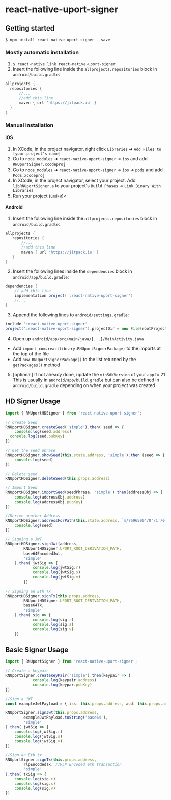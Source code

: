 
# react-native-uport-signer

## Getting started

`$ npm install react-native-uport-signer --save`

### Mostly automatic installation

1. `$ react-native link react-native-uport-signer`
2. Insert the following line inside the `allprojects.repositories` block in `android/build.gradle`:
```groovy
allprojects {
  repositories {
      //...
      //add this line
      maven { url 'https://jitpack.io' }
  }
}
```

### Manual installation


#### iOS

1. In XCode, in the project navigator, right click `Libraries` ➜ `Add Files to [your project's name]`
2. Go to `node_modules` ➜ `react-native-uport-signer` ➜ `ios` and add `RNUportSigner.xcodeproj`
3. Go to `node_modules` ➜ `react-native-uport-signer` ➜ `ios` ➜ `pods` and add `Pods.xcodeproj`
3. In XCode, in the project navigator, select your project. Add `libRNUportSigner.a` to your project's `Build Phases` ➜ `Link Binary With Libraries`
4. Run your project (`Cmd+R`)<

#### Android

1. Insert the following line inside the `allprojects.repositories` block in `android/build.gradle`:

```groovy
allprojects {
   repositories {
       //...
       //add this line
       maven { url 'https://jitpack.io' }
   }
}
```
2. Insert the following lines inside the `dependencies` block in `android/app/build.gradle`:
```groovy
dependencies {
    // add this line
    implementation project(':react-native-uport-signer')
    //...
}
```

3. Append the following lines to `android/settings.gradle`:
```groovy
include ':react-native-uport-signer'
project(':react-native-uport-signer').projectDir = new File(rootProject.projectDir, 	'../node_modules/react-native-uport-signer/android')
```

4. Open up `android/app/src/main/java/[...]/MainActivity.java`
  - Add `import com.reactlibrary.RNUportSignerPackage;` to the imports at the top of the file
  - Add `new RNUportSignerPackage()` to the list returned by the `getPackages()` method


5. [optional] If not already done, update the `minSdkVersion` of your `app` to 21
  This is usually in `android/app/build.gradle` but can also be defined in `android/build.gradle`
depending on when your project was created


## HD Signer Usage
```javascript
import { RNUportHDSigner } from 'react-native-uport-signer';

// Create Seed
RNUportHDSigner.createSeed('simple').then( seed => {
	console.log(seed.address)
  console.log(seed.pubKey)
})

// Get the seed phrase
RNUportHDSigner.showSeed(this.state.address, 'simple').then (seed => {
	console.log(seed)
})

// Delete seed
RNUportHDSigner.deleteSeed(this.props.address)

// Import Seed
RNUportHDSigner.importSeed(seedPhrase, 'simple').then(addressObj => {
	console.log(addressObj.address)
	console.log(addressObj.pubKey)
})

//Derive another Address
RNUportHDSigner.addressForPath(this.state.address, `m/7696500'/0'/1'/0'`,'prompt').then (seed => {
	console.log(seed)
})

// Signing a JWT 
RNUportHDSigner.signJwt(address,
        RNUportHDSigner.UPORT_ROOT_DERIVATION_PATH,
        base64EncodedJwt,
        'simple'
    ).then( jwtSig => {
			console.log(jwtSig.r)
			console.log(jwtSig.s)
			console.log(jwtSig.v)
		})
		
// Signing an Eth Tx
RNUportHDSigner.signTx(this.props.address,
        RNUportHDSigner.UPORT_ROOT_DERIVATION_PATH,
        base64Tx,
        'simple'
    ).then( sig => {
			console.log(sig.r)
			console.log(sig.s)
			console.log(sig.v)
    })
```

## Basic Signer Usage
```javascript
import { RNUportSigner } from 'react-native-uport-signer';

// Create a keypair
RNUportSigner.createKeyPair('simple').then(keypair => {
			console.log(keypair.address)
			console.log(keypar.pubKey)
})

//Sign a JWT
const exampleJwtPayload = { iss: this.props.address, aud: this.props.address, name: 'test'}

RNUportSigner.signJwt(this.props.address,
		exampleJwtPayload.toString('base64'), 
		'simple'
).then( jwtSig => {
	console.log(jwtSig.r)
	console.log(jwtSig.s)
	console.log(jwtSig.v)
})

//Sign an Eth tx
RNUportSigner.signTx(this.props.address,
        rlpEncodedTx, //RLP Encoded eth transaction
        'simple'
).then( txSig => {
	console.log(sig.r)
	console.log(sig.s)
	console.log(sig.v)
})
		
```
  